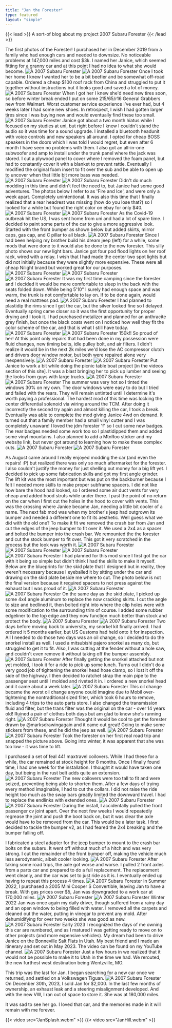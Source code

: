 ```yaml
---
title: "Jan the Forester"
type: featured
layout: "simple"
---
```

{{< lead >}}
A sort-of blog about my project 2007 Subaru Forester
{{< /lead >}}
‎
‎


The first photos of the Forester! I purchased her in December 2019 from a family who had enough cars and needed to downsize. No noticeable problems at 147,000 miles and cost $3k. I named her Janice, which seemed fitting for a granny car and at this point I had no idea to what she would become.
![A 2007 Subaru Forester](1.jpg)
![A 2007 Subaru Forester](2.jpg)
Once I took her home I knew I wanted her to be a bit beefier and be somewhat off-road capable. Ordered a cheap $100 roof rack from China and struggled to put it together without instructions but it looks good and saved a lot of money.
![A 2007 Subaru Forester](3.jpg)
When I got her I knew she'd need new tires soon, so before winter break ended I put on some 215/65/r16 General Grabbers new from Walmart. Worst customer service experience I've ever had, but 4 weeks later I had some new shoes. In retrospect, I wish I had gotten larger tires since I was buying new and would eventually find these too small.
![A 2007 Subaru Forester](4.jpg)
Janice got about a two month hiatus while I focused on my studies at uni, but right before I knew I couldn't stand the audio so it was time for a sound upgrade. I installed a bluetooth headunit with voice controls and new speakers all around. I opted for cheap BOSS speakers in the doors which I was told I would regret, but even after 6 month I have seen no problems with them. I also got an all-in-one subwoofer and amp to install under the trunk panel where the jack was stored. I cut a plywood panel to cover where I removed the foam panel, but had to constantly cover it with a blanket to prevent rattle. Eventually I modified the original foam insert to fit over the sub and be able to open up to uncover when that little bit more bass was needed.
![A 2007 Subaru Forester](5.jpg)
![A 2007 Subaru Forester](6.jpg)
Didn't do much modding in this time and didn't feel the need to, but Janice had some good adventures. The photos below I refer to as 'Fire and Ice', and were only a week apart. Completely unintentional. It was also this time that I finally realized that a rear headrest was missing (how do you lose that?) so I looked for a while but found the right color on ebay for only $40.
![A 2007 Subaru Forester](7.jpg)
![A 2007 Subaru Forester](8.jpg)
As the Covid-19 outbreak hit the US, I was sent home from uni and had a lot of spare time. I decided to paint some parts of the car to give a more aggressive look. Started with the front bumper as shown below but added skirts, mirror caps, gas cap, and C pillar to all black.
![A 2007 Subaru Forester](9.jpg)
Since I had been helping my brother build his dream jeep (left) for a while, some mods that were done to it would also be done to the new forester. This silly photo shows our new light bars. Janice got four pod flood lights on her roof rack, wired with a relay. I wish that I had made the center two spot lights but did not initially because they were slightly more expensive. These were all cheap Nilight brand but worked great for our purposes.
![A 2007 Subaru Forester](10.jpg)
![A 2007 Subaru Forester](11.jpg)
![A 2007 Subaru Forester](12.jpg)
It was my first time camping since the forester and I decided it would be more comfortable to sleep in the back with the seats folded down. While being 5'10" I surely had enough space and was warm, the trunk is not comfortable to lay on. If to be done again, would need a real mattress pad.
![A 2007 Subaru Forester](13.jpg)
I had planned to plastidip the rims since I got the car, but the silver looked fine so I delayed. Eventually spring came closer so it was the first opportunity for proper drying and I took it. I had purchased metalizer and planned for an anthracite grey finish, but once the black coats went on I noticed how well they fit the color scheme of the car, and that is what I still have today.
![A 2007 Subaru Forester](14.jpg)
![A 2007 Subaru Forester](15.jpg)
150k!! So proud of her! At this point only repairs that had been done in my possession were fluid changes, new timing belts, idle pulley bolt, and air filters. I didn't realize it would be in the next 2k miles we'd lose the AC compressor clutch and drivers door window motor, but both were repaired alone very inexpensively.
![A 2007 Subaru Forester](16.jpg)
![A 2007 Subaru Forester](17.jpg)
Put Janice to work a bit while doing the picnic table boat project [in the videos section of this site]. It was a blast bringing her to pick up lumber and seeing the looks from guys with large trucks.
![A 2007 Subaru Forester](18.jpg)
![A 2007 Subaru Forester](19.jpg)
The summer was very hot so I tinted the windows 30% on my own. The door windows were easy to do but I tried and failed with the rears. They will remain untinted until I determine it's worth paying a professional.
The hardest mod of this time was locking the center differential solenoid via wiring around the TCM. After doing it incorrectly the second try again and almost killing the car, I took a break. Eventually was able to complete the mod giving Janice 4wd on demand.
It turned out that a family member had a small vinyl cutter and I was completely unaware! I loved the jdm forester 'f' so I cut some new badges. The rear badges needed some work too so I plastidipped them and added some vinyl mountains. I also planned to add a MtnRoo sticker and my website link, but never got around to learning how to make these complex cuts.
![A 2007 Subaru Forester](20.jpg)
![A 2007 Subaru Forester](21.jpg)

As August came around I really enjoyed modding the car (and even the repairs! :P) but realized there was only so much aftermarket for the forester. I also couldn't justify the money for just shelling out money for a big lift yet. I decided to pick up some fabrication skills and got my first angle grinder. The lift kit was the most important but was put on the backburner because I felt I needed more skills to make proper subframe spacers.
I did not like how bare the hood had looked, so I ordered some air duct vents for very cheap and added hood struts while under there. I past the point of no return on the car when I first cut the holes in the hood to cover with vents. This was the crossing where Janice became Jan, needing a little bit cooler of a name.
The next fab mod was when my brother's jeep had outgrown its bumper and needed a different one to fit its aesthetic. Well guess what we did with the old one?
To make it fit we removed the crash bar from Jan and cut the edges of the jeep bumper to fit over it. We used a 2x4 as a spacer and bolted the bumper into the crash bar. We remounted the the forester and cut the stock bumper to fit over. This got it very scratched in the process but the look was worth it.
![A 2007 Subaru Forester](22.jpg)
![A 2007 Subaru Forester](23.jpg)
![A 2007 Subaru Forester](24.jpg)
![A 2007 Subaru Forester](25.jpg)
I had planned for this mod since I first got the car with it being so simple but didn't think I had the skills to make it myself. Below are the blueprints for the skid plate that I designed but in reality, they weren't necessary because I eyeballed it by sitting under the car and drawing on the skid plate beside me where to cut. The photo below is not the final version because it required spacers to not press against the exhaust but I was proud of it.
![A 2007 Subaru Forester](26.png)
![A 2007 Subaru Forester](27.jpg)
On the same day as the skid plate, I picked up some 4x4 angle aluminum to replace the now cracking skirts. I cut the angle to size and bedlined it, then bolted right into where the clip holes were with some modification to the surrounding trim of course. I added some rubber edgeliner to the top edge and they now function much better than stock and protect the body.
![A 2007 Subaru Forester](28.jpg)
![A 2007 Subaru Forester](29.jpg)
Two days before moving back to university, my snorkel kit finally arrived. I had ordered it 5 months earlier, but US Customs had held onto it for inspection. All I needed to do those two days was an oil change, so I decided to do the snorkel install as well. I used a mitsubishi pajero snorkel as many do, but struggled to get it to fit. Also, I was cutting at the fender without a hole saw, and couldn't even remove it without taking off the bumper assembly.
![A 2007 Subaru Forester](30.jpg)
After finally getting the snorkel attached but not yet molded, I took it for a ride to pick up some lunch. Turns out I didn't do a very good job of tightening the snorkel head hose clamp, so I lost it off the side of the highway. I then decided to ratchet strap the main pipe to the passenger seat until I molded and riveted it in. I ordered a new snorkel head and it came about a week later.
![A 2007 Subaru Forester](31.jpg)
This oil change became the worst oil change anyone could imagine due to Mobil over-tightening the nontraditional sized filter, which took 6 hours to remove, including 4 trips to the auto parts store. I also changed the transmission fluid and filter, but the trans filter was the original on the car - over 14 years old! Ruined a pair of clothes both days but am glad to know she's running right.
![A 2007 Subaru Forester](32.jpg)
Thought it would be cool to get the forester drawn by @marksdrawingagain and it came out great! Going to make some stickers from these, and he did the jeep as well.
![A 2007 Subaru Forester](33.png)
![A 2007 Subaru Forester](34.jpg)
Took the forester on her first real road trip and snapped the picture above. Going into winter, it was apparent that she was too low - it was time to lift.

I purchased a set of feal 441 maxtravel coilovers. While I had these for a while, the car remained at stock height for 8 months. Once I finally found time, I had one week for the installation. I thought it would have taken one day, but being in the rust belt adds quite an extension.
![A 2007 Subaru Forester](35.jpg)
The new coilovers were too tall to fit and were seized, preventing being able to shorten them. After a few days of trying every method imaginable, I had to cut the collars. I did not raise the ride height too much as the sway bars greatly limited the downward travel. I had to replace the endlinks with extended ones.
![A 2007 Subaru Forester](36.jpg)
![A 2007 Subaru Forester](37.jpg)
During the install, I accidentally pulled the front passenger cv joint apart. Over the next few weeks I would repeatedly regrease the joint and push the boot back on, but it was clear the axle would have to be removed from the car. This would be a later task. I first decided to tackle the bumper v2, as I had feared the 2x4 breaking and the bumper falling off.

I fabricated a steel adapter for the jeep bumper to mount to the crash bar bolts on the subaru. It went off without much of a hitch and was very strong. I cut the remainder of the front bumper off, making the vehicle much less aerodynamic, albeit cooler looking.
![A 2007 Subaru Forester](38.jpg)
After taking some road trips, the axle got worse and worse. I pulled 2 front axles from a parts car and prepared to do a full replacement. The replacement went cleanly, and the car was set to just ride as it is. I eventually ended up having to repeat this process 4 times.
![A 2007 Subaru Forester](39.jpg)
In Summer 2022, I purchased a 2005 Mini Cooper S Convertible, leaving Jan to have a break. With gas prices over $5, Jan was downgraded to a work car at 170,000 miles.
![A 2007 Subaru Forester](40.jpg)
![A 2007 Subaru Forester](41.JPG)
Winter 2022 Jan was once again my daily driver, though suffered from a rainy day and an open window to being filled with water. I removed all the carpets and cleaned out the water, putting in vinegar to prevent any mold. After dehumidifying for over two weeks she was good as new.
![A 2007 Subaru Forester](42.jpg)
Early 2023 I recognized the days of me owning this car are numbered, and as I matured I was getting ready to move on to other projects (and more expensive vehicles). My dream had been to drive Janice on the Bonneville Salt Flats in Utah. My best friend and I made an itinerary and set out in May 2023. The video can be found on my YouTube channel.
![A 2007 Subaru Forester](43.jpg)
Just a few hours in we realized that it would not be possible to make it to Utah in the time we had. We rerouted, the new furthest west destination being Wentzville, MO.

This trip was the last for Jan. I began searching for a new car once we returned, and settled on a Volkswagen Tiguan.
![A 2007 Subaru Forester](44.jpg)
On December 30th, 2023, I sold Jan for $2,000. In the last few months of ownership, an exhaust leak and a steering misalignment developed. And with the new VW, I ran out of space to store it. She was at 180,000 miles. 

It was sad to see her go. I loved that car, and the memories made in it will remain with me forever.

{{< video src="JanSplash.webm" >}}
{{< video src="JanHill.webm" >}}
